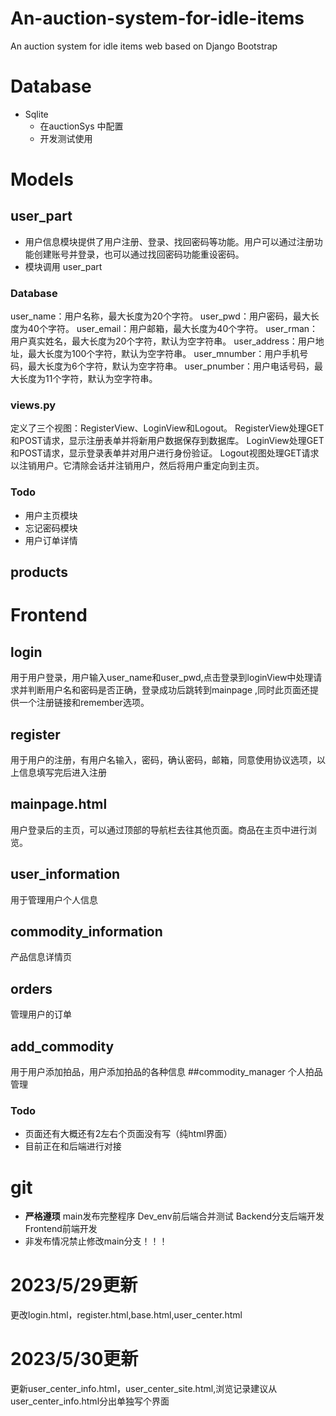 # An-auction-system-for-idle-items
An auction system for idle items web based on Django Bootstrap

# Database
- Sqlite
  - 在auctionSys 中配置
  - 开发测试使用
# Models
## user_part
- 用户信息模块提供了用户注册、登录、找回密码等功能。用户可以通过注册功能创建账号并登录，也可以通过找回密码功能重设密码。
- 模块调用 user_part
### Database
user_name：用户名称，最大长度为20个字符。
user_pwd：用户密码，最大长度为40个字符。
user_email：用户邮箱，最大长度为40个字符。
user_rman：用户真实姓名，最大长度为20个字符，默认为空字符串。
user_address：用户地址，最大长度为100个字符，默认为空字符串。
user_mnumber：用户手机号码，最大长度为6个字符，默认为空字符串。
user_pnumber：用户电话号码，最大长度为11个字符，默认为空字符串。
### views.py
定义了三个视图：RegisterView、LoginView和Logout。
RegisterView处理GET和POST请求，显示注册表单并将新用户数据保存到数据库。
LoginView处理GET和POST请求，显示登录表单并对用户进行身份验证。
Logout视图处理GET请求以注销用户。它清除会话并注销用户，然后将用户重定向到主页。
### Todo
- 用户主页模块
- 忘记密码模块
- 用户订单详情

## products

# Frontend
  ## login
  用于用户登录，用户输入user_name和user_pwd,点击登录到loginView中处理请求并判断用户名和密码是否正确，登录成功后跳转到mainpage
,同时此页面还提供一个注册链接和remember选项。
  ## register
  用于用户的注册，有用户名输入，密码，确认密码，邮箱，同意使用协议选项，以上信息填写完后进入注册
  ## mainpage.html
  用户登录后的主页，可以通过顶部的导航栏去往其他页面。商品在主页中进行浏览。
  ## user_information
  用于管理用户个人信息
  ## commodity_information
  产品信息详情页
  ## orders
  管理用户的订单
  ## add_commodity
  用于用户添加拍品，用户添加拍品的各种信息
  ##commodity_manager
  个人拍品管理
  ### Todo
  - 页面还有大概还有2左右个页面没有写（纯html界面）
  - 目前正在和后端进行对接
# git
- **严格遵顼** main发布完整程序 Dev_env前后端合并测试 Backend分支后端开发 Frontend前端开发
- 非发布情况禁止修改main分支！！！
# 2023/5/29更新
更改login.html，register.html,base.html,user_center.html
# 2023/5/30更新
更新user_center_info.html，user_center_site.html,浏览记录建议从user_center_info.html分出单独写个界面
